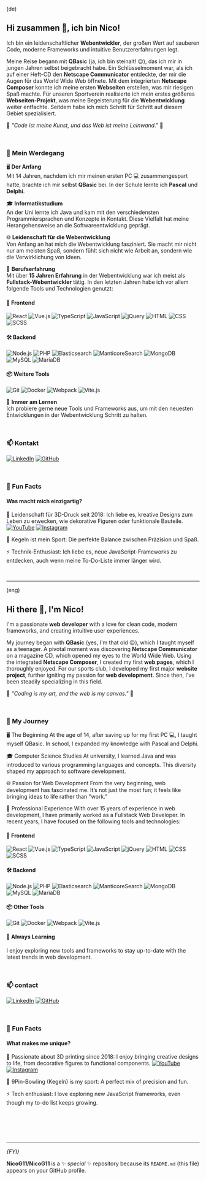 (de)

## Hi zusammen 👋, ich bin Nico!

Ich bin ein leidenschaftlicher **Webentwickler**, der großen Wert auf sauberen Code, moderne Frameworks und intuitive Benutzererfahrungen legt.

Meine Reise begann mit **QBasic** (ja, ich bin steinalt! 😉), das ich mir in jungen Jahren selbst beigebracht habe. Ein Schlüsselmoment war, als ich auf einer Heft-CD den **Netscape Communicator** entdeckte, der mir die Augen für das World Wide Web öffnete. Mit dem integrierten **Netscape Composer** konnte ich meine ersten **Webseiten** erstellen, was mir riesigen Spaß machte. Für unseren Sportverein realisierte ich mein erstes größeres **Webseiten-Projekt**, was meine Begeisterung für die **Webentwicklung** weiter entfachte. 
Seitdem habe ich mich Schritt für Schritt auf diesem Gebiet spezialisiert.

🌟 _"Code ist meine Kunst, und das Web ist meine Leinwand."_ 🌟

<br>

### 🚀 Mein Werdegang

🖥️ **Der Anfang**  
Mit 14 Jahren, nachdem ich mir meinen ersten PC 💻 zusammengespart hatte, brachte ich mir selbst **QBasic** bei. In der Schule lernte ich **Pascal** und **Delphi**.

🎓 **Informatikstudium**  
An der Uni lernte ich Java und kam mit den verschiedensten Programmiersprachen und Konzepte in Kontakt. Diese Vielfalt hat meine Herangehensweise an die Softwareentwicklung geprägt.

🌐 **Leidenschaft für die Webentwicklung**  
Von Anfang an hat mich die Webentwicklung fasziniert. Sie macht mir nicht nur am meisten Spaß, sondern fühlt sich nicht wie Arbeit an, sondern wie die Verwirklichung von Ideen.

💼 **Berufserfahrung**  
Mit über **15 Jahren Erfahrung** in der Webentwicklung war ich meist als **Fullstack-Webentwickler** tätig. In den letzten Jahren habe ich vor allem folgende Tools und Technologien genutzt:

#### 🌟 **Frontend**  

![React](https://img.shields.io/badge/-React-61DAFB?logo=react&logoColor=white&style=flat-square) 
![Vue.js](https://img.shields.io/badge/-Vue.js-4FC08D?logo=vue.js&logoColor=white&style=flat-square) 
![TypeScript](https://img.shields.io/badge/-TypeScript-3178C6?logo=typescript&logoColor=white&style=flat-square) ![JavaScript](https://img.shields.io/badge/-JavaScript-F7DF1E?logo=javascript&logoColor=black&style=flat-square) ![jQuery](https://img.shields.io/badge/-jQuery-0769AD?logo=jquery&logoColor=white&style=flat-square) 
![HTML](https://img.shields.io/badge/-HTML5-E34F26?logo=html5&logoColor=white&style=flat-square)  ![CSS](https://img.shields.io/badge/-CSS3-1572B6?logo=css3&logoColor=white&style=flat-square)  ![SCSS](https://img.shields.io/badge/-SCSS-CC6699?logo=sass&logoColor=white&style=flat-square)  


#### 🛠️ **Backend**  
![Node.js](https://img.shields.io/badge/-Node.js-339933?logo=node.js&logoColor=white&style=flat-square) ![PHP](https://img.shields.io/badge/-PHP-777BB4?logo=php&logoColor=white&style=flat-square) ![Elasticsearch](https://img.shields.io/badge/-Elasticsearch-005571?logo=elasticsearch&logoColor=white&style=flat-square) ![ManticoreSearch](https://img.shields.io/badge/-ManticoreSearch-444444?style=flat-square) ![MongoDB](https://img.shields.io/badge/-MongoDB-47A248?logo=mongodb&logoColor=white&style=flat-square) ![MySQL](https://img.shields.io/badge/-MySQL-4479A1?logo=mysql&logoColor=white&style=flat-square)
![MariaDB](https://img.shields.io/badge/-MariaDB-003545?logo=mariadb&logoColor=white&style=flat-square)


#### 📦 **Weitere Tools**  
![Git](https://img.shields.io/badge/-Git-F05032?logo=git&logoColor=white&style=flat-square)  ![Docker](https://img.shields.io/badge/-Docker-2496ED?logo=docker&logoColor=white&style=flat-square)
![Webpack](https://img.shields.io/badge/-Webpack-8DD6F9?logo=webpack&logoColor=black&style=flat-square) ![Vite.js](https://img.shields.io/badge/-Vite.js-646CFF?logo=vite&logoColor=white&style=flat-square)  


🌱 **Immer am Lernen**  
Ich probiere gerne neue Tools und Frameworks aus, um mit den neuesten Entwicklungen in der Webentwicklung Schritt zu halten.

<br>

### 📫 Kontakt
[![LinkedIn](https://img.shields.io/badge/LinkedIn-000?style=flat&logoColor=blue&logo=linkedin)](https://www.linkedin.com/in/nico-grundmann-348b574a/)
[![GitHub](https://img.shields.io/badge/-GitHub-000?style=flat&logo=github)](https://www.github.com//NicoG11) 

<br>

### 🌈 Fun Facts
#### Was macht mich einzigartig?

🚀 Leidenschaft für 3D-Druck seit 2018: Ich liebe es, kreative Designs zum Leben zu erwecken, wie dekorative Figuren oder funktionale Bauteile. [![YouTube](https://img.shields.io/badge/-YouTube-FF0000?logo=youtube&logoColor=white&style=flat-square)](https://www.youtube.com/@3Dprint_LayerFlowTech) 
[![Instagram](https://img.shields.io/badge/-Instagram-E4405F?logo=instagram&logoColor=white&style=flat-square)](https://www.instagram.com/3Dprint_LayerFlowTech)

🎳 Kegeln ist mein Sport: Die perfekte Balance zwischen Präzision und Spaß.

⚡ Technik-Enthusiast: Ich liebe es, neue JavaScript-Frameworks zu entdecken, auch wenn meine To-Do-Liste immer länger wird.

<br>

---
(eng)

## Hi there 👋, I'm Nico!

I'm a passionate **web developer** with a love for clean code, modern frameworks, and creating intuitive user experiences. 

My journey began with **QBasic** (yes, I'm that old 😉), which I taught myself as a teenager. A pivotal moment was discovering **Netscape Communicator** on a magazine CD, which opened my eyes to the World Wide Web. Using the integrated **Netscape Composer**, I created my first **web pages**, which I thoroughly enjoyed. For our sports club, I developed my first major **website project**, further igniting my passion for **web development**. Since then, I've been steadily specializing in this field.

🌟 _"Coding is my art, and the web is my canvas."_ 🌟


<br>

### 🚀 My Journey
🖥️ The Beginning
At the age of 14, after saving up for my first PC 💻, I taught myself QBasic. In school, I expanded my knowledge with Pascal and Delphi.

🎓 Computer Science Studies
At university, I learned Java and was introduced to various programming languages and concepts. This diversity shaped my approach to software development.

🌐 Passion for Web Development
From the very beginning, web development has fascinated me. It’s not just the most fun; it feels like bringing ideas to life rather than "work."

💼 Professional Experience
With over 15 years of experience in web development, I have primarily worked as a Fullstack Web Developer. In recent years, I have focused on the following tools and technologies:

#### 🌟 **Frontend**  
![React](https://img.shields.io/badge/-React-61DAFB?logo=react&logoColor=white&style=flat-square) 
![Vue.js](https://img.shields.io/badge/-Vue.js-4FC08D?logo=vue.js&logoColor=white&style=flat-square) 
![TypeScript](https://img.shields.io/badge/-TypeScript-3178C6?logo=typescript&logoColor=white&style=flat-square) ![JavaScript](https://img.shields.io/badge/-JavaScript-F7DF1E?logo=javascript&logoColor=black&style=flat-square) ![jQuery](https://img.shields.io/badge/-jQuery-0769AD?logo=jquery&logoColor=white&style=flat-square) 
![HTML](https://img.shields.io/badge/-HTML5-E34F26?logo=html5&logoColor=white&style=flat-square)  ![CSS](https://img.shields.io/badge/-CSS3-1572B6?logo=css3&logoColor=white&style=flat-square)  ![SCSS](https://img.shields.io/badge/-SCSS-CC6699?logo=sass&logoColor=white&style=flat-square)  


#### 🛠️ **Backend**  
![Node.js](https://img.shields.io/badge/-Node.js-339933?logo=node.js&logoColor=white&style=flat-square) ![PHP](https://img.shields.io/badge/-PHP-777BB4?logo=php&logoColor=white&style=flat-square) ![Elasticsearch](https://img.shields.io/badge/-Elasticsearch-005571?logo=elasticsearch&logoColor=white&style=flat-square) ![ManticoreSearch](https://img.shields.io/badge/-ManticoreSearch-444444?style=flat-square) ![MongoDB](https://img.shields.io/badge/-MongoDB-47A248?logo=mongodb&logoColor=white&style=flat-square) ![MySQL](https://img.shields.io/badge/-MySQL-4479A1?logo=mysql&logoColor=white&style=flat-square)
![MariaDB](https://img.shields.io/badge/-MariaDB-003545?logo=mariadb&logoColor=white&style=flat-square)


#### 📦 **Other Tools**  
![Git](https://img.shields.io/badge/-Git-F05032?logo=git&logoColor=white&style=flat-square)  ![Docker](https://img.shields.io/badge/-Docker-2496ED?logo=docker&logoColor=white&style=flat-square)
![Webpack](https://img.shields.io/badge/-Webpack-8DD6F9?logo=webpack&logoColor=black&style=flat-square) ![Vite.js](https://img.shields.io/badge/-Vite.js-646CFF?logo=vite&logoColor=white&style=flat-square)  


#### 🌱 Always Learning
I enjoy exploring new tools and frameworks to stay up-to-date with the latest trends in web development.

<br>

### 📫 contact
[![LinkedIn](https://img.shields.io/badge/LinkedIn-000?style=flat&logoColor=blue&logo=linkedin)](https://www.linkedin.com/in/nico-grundmann-348b574a/)
[![GitHub](https://img.shields.io/badge/-GitHub-000?style=flat&logo=github)](https://www.github.com//NicoG11) 

<br>

### 🌈 Fun Facts
#### What makes me unique?

🚀 Passionate about 3D printing since 2018: I enjoy bringing creative designs to life, from decorative figures to functional components. [![YouTube](https://img.shields.io/badge/-YouTube-FF0000?logo=youtube&logoColor=white&style=flat-square)](https://www.youtube.com/@3Dprint_LayerFlowTech) 
[![Instagram](https://img.shields.io/badge/-Instagram-E4405F?logo=instagram&logoColor=white&style=flat-square)](https://www.instagram.com/3Dprint_LayerFlowTech)

🎳 9Pin-Bowling (Kegeln) is my sport: A perfect mix of precision and fun.

⚡ Tech enthusiast: I love exploring new JavaScript frameworks, even though my to-do list keeps growing.

<br>
<br>
<br>
<br>

--- 
*{FYI}*

**NicoG11/NicoG11** is a ✨ _special_ ✨ repository because its `README.md` (this file) appears on your GitHub profile.


